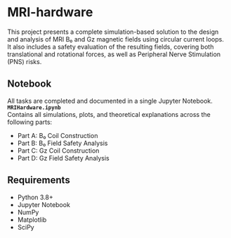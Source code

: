 # MRI-hardware

This project presents a complete simulation-based solution to the design and analysis of MRI B₀ and Gz magnetic fields using circular current loops. It also includes a safety evaluation of the resulting fields, covering both translational and rotational forces, as well as Peripheral Nerve Stimulation (PNS) risks.

## Notebook
All tasks are completed and documented in a single Jupyter Notebook.  
**`MRIHardware.ipynb`**  
Contains all simulations, plots, and theoretical explanations across the following parts:
- Part A: B₀ Coil Construction
- Part B: B₀ Field Safety Analysis
- Part C: Gz Coil Construction
- Part D: Gz Field Safety Analysis

## Requirements
- Python 3.8+
- Jupyter Notebook
- NumPy
- Matplotlib
- SciPy

